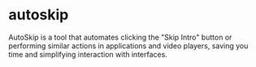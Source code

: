 # autoskip
AutoSkip is a tool that automates clicking the "Skip Intro" button or performing similar actions in applications and video players, saving you time and simplifying interaction with interfaces.
